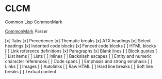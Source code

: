 # CLCM

Common Lisp CommonMark

[CommonMark](https://commonmark.org/) Parser




[x] Tabs
[x] Precedence
[x] Thematic breaks
[x] ATX headings
[x] Setext headings
[x] Indented code blocks
[x] Fenced code blocks
[ ] HTML blocks
[ ] Link reference definitions
[x] Paragraphs
[x] Blank lines
[ ] Block quotes
[ ] List items
[ ] Lists
[ ] Inlines
[ ] Backslash escapes
[ ] Entity and numeric character references
[ ] Code spans
[ ] Emphasis and strong emphasis
[ ] Links
[ ] Images
[ ] Autolinks
[ ] Raw HTML
[ ] Hard line breaks
[ ] Soft line breaks
[ ] Textual content